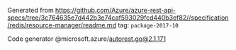 Generated from https://github.com/Azure/azure-rest-api-specs/tree/3c764635e7d442b3e74caf593029fcd440b3ef82//specification/redis/resource-manager/readme.md tag: `package-2017-10`

Code generator @microsoft.azure/autorest.go@2.1.171


